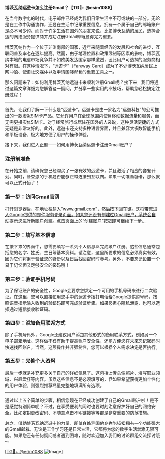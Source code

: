 **博茨瓦纳远遊卡怎么注册Gmail？【TG💪+ @esim1088】**

在当今数字化的时代，电子邮件已经成为我们日常生活中不可或缺的一部分。无论是在工作中沟通协作，还是在生活中记录重要信息，拥有一个属于自己的邮箱账户是必不可少的。而对于许多生活在国外的朋友来说，比如博茨瓦纳的居民，选择合适的网络服务提供商并成功注册Gmail邮箱显得尤为重要。

博茨瓦纳作为一个位于非洲南部的国家，近年来随着经济的发展和社会的进步，互联网普及率也在逐年提高。然而，由于地理位置和政策限制等因素的影响，博茨瓦纳本地的电信市场竞争并不如欧美发达国家那样激烈，因此用户可选择的服务商相对有限。在这种情况下，“远遊卡”（Faraway Card）成为了不少博茨瓦纳居民上网冲浪、使用社交媒体以及申请国际邮箱的重要工具之一。

那么问题来了：如何利用博茨瓦纳远遊卡来顺利注册Gmail呢？接下来，我们将通过这篇文章详细为您解答这一疑问，并分享一些实用的小技巧，帮助您轻松搞定注册过程！

---

首先，让我们了解一下什么是“远遊卡”。远遊卡是由一家名为“远遊科技”的公司推出的一款虚拟SIM卡产品。它允许用户在全球范围内使用移动数据流量和服务，而无需更换实体SIM卡。对于经常旅行或居住在国外的人来说，这种灵活便捷的方式无疑是非常友好的。此外，远遊卡还支持多种语言界面，并且兼容大多数智能手机和平板设备，极大地方便了用户的操作体验。

接下来，我们进入正题——如何用博茨瓦纳远遊卡注册Gmail账户？

### 注册前准备

在开始之前，请确保您已经购买了一张有效的远遊卡，并且激活了相应的套餐计划。同时，检查您的手机是否能够正常连接到互联网。如果一切准备就绪，那么就可以正式开始了！

### 第一步：访问Gmail官网

打开浏览器后，在地址栏输入“www.gmail.com”，然后按下回车键。这将带您进入Google提供的邮件服务登录页面。如果您还没有创建过Gmail账户，系统会自动提示您进行新账户创建。点击页面上的“创建账户”按钮即可继续下一步。

### 第二步：填写基本信息

在接下来的界面中，您需要填写一系列个人信息以完成账户注册。这些信息通常包括您的名字、姓氏、生日等基本资料。请注意，这里所要求的信息必须真实有效，因为它们将用于验证您的身份以及日后找回密码时参考。另外，不要忘记设置一个易于记忆但又足够安全的密码哦！

### 第三步：验证手机号码

为了保证账户的安全性，Google会要求您绑定一个可用的手机号码来进行二次验证。在这里，您可以直接使用您手中的远遊卡拨打电话给Google提供的号码，按照语音指示输入收到的验证码即可完成验证步骤。如果您担心隐私泄露，也可以选择通过短信接收验证码。

### 第四步：添加备用联系方式

除了手机号码外，Google还建议用户添加其他形式的备用联系方式，例如另一个电子邮箱地址。这样做不仅有助于提高账户安全性，还能方便您在未来忘记密码时快速找回账户。当然，这项操作并非强制性，您可以根据个人需求决定是否执行。

### 第五步：完善个人资料

最后一步就是补充更多关于自己的详细信息了。这包括上传头像照片、填写职业领域、兴趣爱好等内容。虽然这些信息不是必须填写的，但如果希望获得更加个性化的用户体验，则强烈推荐尽量完整地填满所有选项。

---

通过以上五个简单的步骤，相信您现在已经成功创建了自己的Gmail账户啦！是不是感觉特别简单呢？不过，在享受便利的同时也要时刻注意保护好自己的网络安全。比如定期更改密码、不随意点击不明链接等等都是非常重要的防范措施。

总之，借助博茨瓦纳远遊卡的力量，即使身处异国他乡也能轻松拥有一个功能强大的Gmail邮箱。无论是工作学习还是日常生活，它都将为您的数字生活增添无限可能。如果您还有任何疑问或者遇到困难，随时欢迎加入我们的讨论群组交流探讨哦～

[[TG💪+ @esim1088](https://t.me/s/esim1088) ![Image](https://i.postimg.cc/4NQfJmqS/Snipaste-2025-05-13-00-14-12.png)]